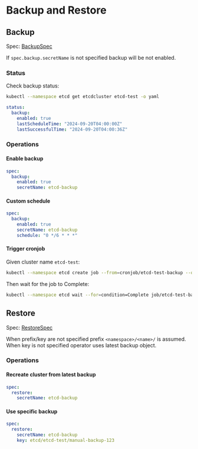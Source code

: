 # Backup and Restore

## Backup

Spec: [BackupSpec](/docs/api.md#etcdclusterspecbackup)

If `spec.backup.secretName` is not specified backup will be not enabled.

### Status 

Check backup status:
```bash
kubectl --namespace etcd get etcdcluster etcd-test -o yaml
```

```yaml
status:
  backup:
    enabled: true
    lastScheduleTime: "2024-09-20T04:00:00Z"
    lastSuccessfulTime: "2024-09-20T04:00:36Z"
```

### Operations

#### Enable backup 

```yaml
spec:
  backup:
    enabled: true
    secretName: etcd-backup
```

#### Custom schedule

```yaml
spec:
  backup:
    enabled: true
    secretName: etcd-backup
    schedule: "0 */6 * * *"
```

#### Trigger cronjob

Given cluster name `etcd-test`:

```bash
kubectl --namespace etcd create job --from=cronjob/etcd-test-backup --output name
```

Then wait for the job to Complete:

```bash
kubectl --namespace etcd wait --for=condition=Complete job/etcd-test-backup-mkbmk --timeout 5m
```

## Restore

Spec: [RestoreSpec](/docs/api.md#etcdclusterspecrestore)

When prefix/key are not specified prefix `<namespace>/<name>/` is assumed.
When key is not specified operator uses latest backup object.

### Operations

#### Recreate cluster from latest backup

```yaml
spec:
  restore:
    secretName: etcd-backup
```

#### Use specific backup

```yaml
spec:
  restore:
    secretName: etcd-backup
    key: etcd/etcd-test/manual-backup-123
```